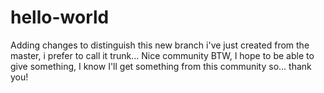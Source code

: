 # hello-world

Adding changes to distinguish this new branch i've just created from the master, i prefer to call it trunk...
Nice community BTW, I hope to be able to give something, I know I'll get something from this community so... thank you!
